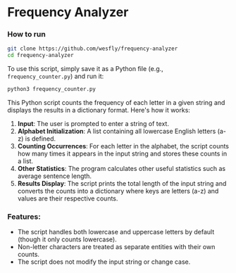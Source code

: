 # Frequency Analyzer

### How to run

```bash
git clone https://github.com/wesfly/frequency-analyzer
cd frequency-analyzer
```
To use this script, simply save it as a Python file (e.g., `frequency_counter.py`) and run it:
```bash
python3 frequency_counter.py
```

This Python script counts the frequency of each letter in a given string and displays the results in a dictionary format. Here's how it works:

1. **Input**: The user is prompted to enter a string of text.
2. **Alphabet Initialization**: A list containing all lowercase English letters (a-z) is defined.
3. **Counting Occurrences**: For each letter in the alphabet, the script counts how many times it appears in the input string and stores these counts in a list.
4. **Other Statistics**: The program calculates other useful statistics such as average sentence length.
5. **Results Display**: The script prints the total length of the input string and converts the counts into a dictionary where keys are letters (a-z) and values are their respective counts.

### Features:
- The script handles both lowercase and uppercase letters by default (though it only counts lowercase).
- Non-letter characters are treated as separate entities with their own counts.
- The script does not modify the input string or change case.